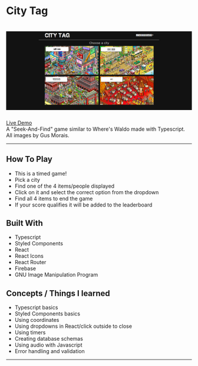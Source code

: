 # City Tag
[![City Tag](./citytag1.png)](https://abstractdev.github.io/city-tag/)
============

[Live Demo](https://abstractdev.github.io/city-tag/)</br>
A "Seek-And-Find" game similar to Where's Waldo made with Typescript.
All images by Gus Morais.

---

## How To Play
- This is a timed game!
- Pick a city
- Find one of the 4 items/people displayed
- Click on it and select the correct option from the dropdown
- Find all 4 items to end the game
- If your score qualifies it will be added to the leaderboard
## Built With
- Typescript
- Styled Components
- React
- React Icons
- React Router
- Firebase
- GNU Image Manipulation Program
## Concepts / Things I learned
- Typescript basics
- Styled Components basics
- Using coordinates
- Using dropdowns in React/click outside to close
- Using timers
- Creating database schemas
- Using audio with Javascript
- Error handling and validation
---
